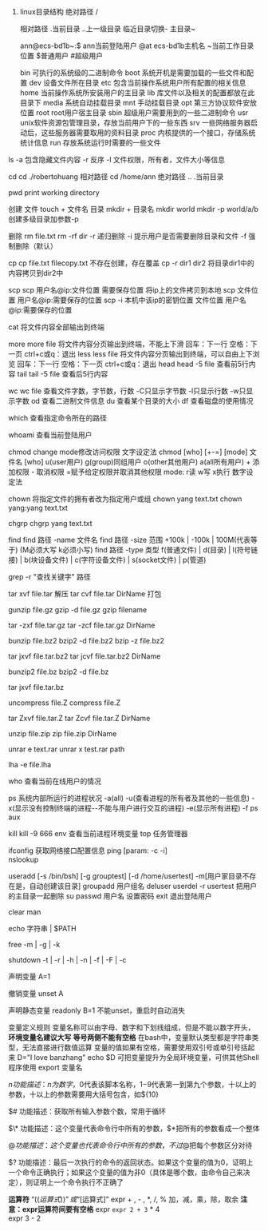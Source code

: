1. linux目录结构
	绝对路径	/
	
	相对路径	.当前目录	..上一级目录	临近目录切换-	主目录~

	ann@ecs-bd1b~:$	ann当前登陆用户    @at   ecs-bd1b主机名    ~当前工作目录位置    $普通用户    #超级用户

	bin 可执行的系统级的二进制命令
	boot 系统开机是需要加载的一些文件和配置
	dev 设备文件所在目录
	etc 包含当前操作系统用户所有配置的相关信息
	home 当前操作系统所安装用户的主目录
	lib 库文件以及相关的配置都放在此目录下
	media 系统自动挂载目录
	mnt 手动挂载目录
	opt 第三方协议软件安放位置
	root root用户宿主目录
	sbin 超级用户需要用到的一些二进制命令
	usr unix软件资源包管理目录，存放当前用户下的一些东西
	srv 一些网络服务器启动后，这些服务器需要取用的资料目录
	proc 内核提供的一个接口，存储系统统计信息
	run 存放系统运行时需要的一些文件

ls
	-a 包含隐藏文件内容
	-r 反序
	-l 文件权限，所有者，文件大小等信息

cd
	cd ./robertohuang   相对路径
	cd /home/ann    绝对路径
	..
	.当前目录
	

pwd    print working directory

创建
	文件     touch + 文件名
	目录     mkdir + 目录名		mkdir world       mkdir -p world/a/b  创建多级目录加参数-p

删除
	rm file.txt
	rm -rf dir
	-r 递归删除	-i 提示用户是否需要删除目录和文件	-f 强制删除（默认）

cp 
	cp file.txt filecopy.txt  不存在创建，存在覆盖
	cp -r dir1 dir2 将目录dir1中的内容拷贝到dir2中

scp
	scp 用户名@ip:文件位置 需要保存位置   将ip上的文件拷贝到本地
	scp 文件位置 用户名@ip:需要保存的位置
	scp -i 本机中该ip的密钥位置 文件位置 用户名@ip:需要保存的位置

cat	将文件内容全部输出到终端

more	more file 将文件内容分页输出到终端，不能上下滑	回车：下一行	空格：下一页	ctrl+c或q：退出
less	less file 将文件内容分页输出到终端，可以自由上下浏览  回车：下一行    空格：下一页    ctrl+c或q：退出
head	head -5 file 查看前5行内容
tail	tail -5 file 查看后5行内容

wc	wc file 查看文件字数，字节数，行数	-C只显示字节数	-l只显示行数	-w只显示字数
od	查看二进制文件信息
du	查看某个目录的大小
df	查看磁盘的使用情况

which	查看指定命令所在的路径

whoami	查看当前登陆用户

chmod	change mode修改访问权限
	文字设定法	chmod [who] [+-=] [mode] 文件名
		[who] u(user用户) g(group)同组用户 o(other其他用户)  a(all所有用户)
		+ 添加权限	- 取消权限	=赋予给定权限并取消其他权限
		mode: r读	w写	x执行
	数字设定法

chown 将指定文件的拥有者改为指定用户或组
	chown yang text.txt
	chown yang:yang text.txt

chgrp	chgrp yang text.txt

find	find 路径 -name 文件名
	find 路径 -size 范围	+100k | -100k | 100M(代表等于)	(M必须大写 k必须小写)
	find 路径 -type 类型	f(普通文件) | d(目录) | l(符号链接) | b(块设备文件) | c(字符设备文件) | s(socket文件) | p(管道)

grep -r "查找关键字" 路径

tar xvf file.tar		解压
tar cvf file.tar DirName	打包

gunzip file.gz		gzip -d file.gz
gzip filename

tar -zxf file.tar.gz
tar -zcf file.tar.gz DirName

bunzip file.bz2		bzip2 -d file.bz2
bzip -z file.bz2

tar jxvf file.tar.bz2
tar jcvf file.tar.bz2 DirName

bunzip2 file.bz		bzip2 -d file.bz

tar jxvf file.tar.bz

uncompress file.Z
compress file.Z

tar Zxvf file.tar.Z
tar Zcvf file.tar.Z DirName

unzip file.zip
zip file.zip DirName

unrar e text.rar	unrar x test.rar path

lha -e file.lha

who 查看当前在线用户的情况

ps 系统内部所运行的进程状况
	-a(all) 	-u(查看进程的所有者及其他的一些信息)   -x(显示没有控制终端的进程--不能与用户进行交互的进程)
	-e(显示所有进程)   -f
	ps aux

kill	kill -9 666
env	查看当前进程环境变量
top	任务管理器

ifconfig	获取网络接口配置信息
ping  [param: -c   -i]  
nslookup


useradd [-s /bin/bsh] [-g grouptest] [-d /home/usertest] -m[用户家目录不存在是，自动创建该目录]
groupadd 用户组名
deluser
userdel -r usertest	把用户的主目录一起删除
su passwd 用户名	设置密码
exit	退出登陆用户

clear
man

echo 字符串 | $PATH 

free -m | -g | -k

shutdown -t | -r | -h | -n | -f | -F | -c	

声明变量
A=1

撤销变量
unset A

声明静态变量 readonly B=1
不能unset，重启时自动消失

变量定义规则
变量名称可以由字母、数字和下划线组成，但是不能以数字开头，**环境变量名建议大写**
**等号两侧不能有空格**
在bash中，变量默认类型都是字符串类型，无法直接进行数值运算
变量的值如果有空格，需要使用双引号或单引号括起来
	D="I love banzhang"
	echo $D
可把变量提升为全局环境变量，可供其他Shell程序使用
	export 变量名


$n
功能描述：n为数字，$0代表该脚本名称，$1-$9代表第一到第九个参数，十以上的参数，十以上的参数需要用大括号包含，如${10}

$#
功能描述：获取所有输入参数个数，常用于循环

$\*
功能描述：这个变量代表命令行中所有的参数，$\*把所有的参数看成一个整体

$@
功能描述：这个变量也代表命令行中所有的参数，不过$@把每个参数区分对待

$?
功能描述：最后一次执行的命令的返回状态。如果这个变量的值为0，证明上一个命令正确执行；如果这个变量的值为非0（具体是哪个数，由命令自己来决定），则证明上一个命令执行不正确了

**运算符**
“$((运算式))”或“$[运算式]”
expr  + , - , \*,  /,  %   加，减，乘，除，取余	**注意：expr运算符间要有空格**
expr `expr 2 + 3` \* 4  
expr 3 - 2




